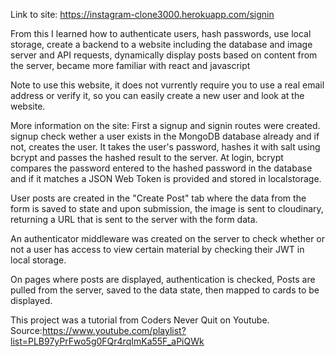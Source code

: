 Link to site: https://instagram-clone3000.herokuapp.com/signin

From this I learned how to
authenticate users,
hash passwords,
use local storage,
create a backend to a website including the database and image server and API requests,
dynamically display posts based on content from the server,
became more familiar with react and javascript

Note to use this website, it does not vurrently require you to use a real email address or verify it,
so you can easily create a new user and look at the website.

More information on the site:
First a signup and signin routes were created. signup check wether a user exists in the MongoDB database already and if not, creates the user. It takes the user's password, hashes it with salt using bcrypt and passes the hashed result to the server. At login, bcrypt compares the password entered to the hashed password in the database and if it matches a JSON Web Token is provided and stored in localstorage.

User posts are created in the "Create Post" tab where the data from the form is saved to state and upon submission, the image is sent to cloudinary, returning a URL that is sent to the server with the form data.

An authenticator middleware was created on the server to check whether or not a user has access to view certain material by checking their JWT in local storage.

On pages where posts are displayed, authentication is checked, Posts are pulled from the server, saved to the data state, then mapped to cards to be displayed.

This project was a tutorial from Coders Never Quit on Youtube.
Source:https://www.youtube.com/playlist?list=PLB97yPrFwo5g0FQr4rqImKa55F_aPiQWk
